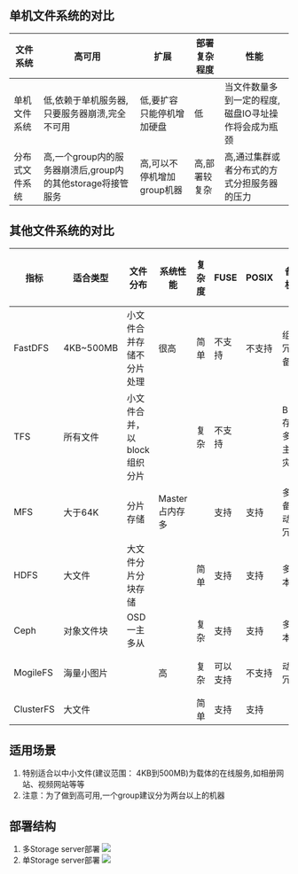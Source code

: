 ## 单机文件系统的对比
|   文件系统  |  高可用  |  扩展  |  部署复杂程度  |  性能  |
| --------- | ------------ |------------ |------------ |------------ |
|单机文件系统|低,依赖于单机服务器,只要服务器崩溃,完全不可用|低,要扩容只能停机增加硬盘|低 |当文件数量多到一定的程度,磁盘IO寻址操作将会成为瓶颈|
|分布式文件系统|高,一个group内的服务器崩溃后,group内的其他storage将接管服务|高,可以不停机增加group机器|高,部署较复杂|高,通过集群或者分布式的方式分担服务器的压力|

## 其他文件系统的对比
| 指标 | 适合类型 | 文件分布 | 系统性能 | 复杂度 | FUSE | POSIX | 备份机制 | 通讯协议接口 | 社区支持 | 开发语言 |
| --------- | ---------- |---------- |---------- |---------- |---------- |---------- |---------- |---------- |---------- |---------- |
|FastDFS|4KB~500MB|小文件合并存储不分片处理|很高|简单|不支持|不支持|组内冗余备份|Api HTTP|国内用户群|C语言|
|TFS|所有文件|小文件合并，以block组织分片| |复杂|不支持| |Block存储多份,主辅灾备|API http|少|C++|
|MFS|大于64K|分片存储|Master占内存多| |支持|支持|多点备份动态冗余|使用fuse挂在|较多|Perl|
|HDFS|大文件|大文件分片分块存储| |简单|支持|支持|多副本|原生api|较多|Java|
|Ceph|对象文件块|OSD一主多从| |复杂|支持|支持|多副本|原生api|较少|C++|
|MogileFS|海量小图片| |高|复杂|可以支持|不支持|动态冗余|原生api|文档少|Perl|
|ClusterFS|大文件| | |简单|支持|支持| | |多|C语言|

## 适用场景
1. 特别适合以中小文件(建议范围： 4KB到500MB)为载体的在线服务,如相册网站、视频网站等等
2. 注意：为了做到高可用,一个group建议分为两台以上的机器

## 部署结构
1. 多Storage server部署
![](https://github.com/zhanlu0729/blog/tree/master/fs/images/fastdfs-deploy-one-storage-server.png)
2. 单Storage server部署
![](https://github.com/zhanlu0729/blog/tree/master/fs/images/fastdfs-deploy-threee-storage-servers.png)

